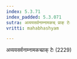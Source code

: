 ```yaml
---
index: 5.3.71
index_padded: 5.3.071
sutra: अव्ययसर्वनाम्नामकच् प्राक् टेः
vritti: mahabhashyam

---
```

 अव्ययसर्वनाम्नामकच्प्राक् टेः (2229) 
